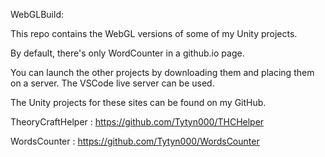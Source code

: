 WebGLBuild: 

This repo contains the WebGL versions of some of my Unity projects.

By default, there's only WordCounter in a github.io page.

You can launch the other projects by downloading them and placing them on a server. The VSCode live server can be used.

The Unity projects for these sites can be found on my GitHub.

TheoryCraftHelper : https://github.com/Tytyn000/THCHelper 

WordsCounter : https://github.com/Tytyn000/WordsCounter